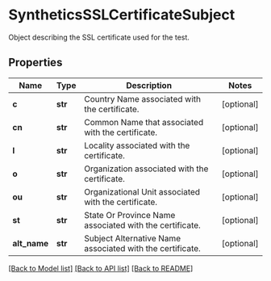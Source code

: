 # SyntheticsSSLCertificateSubject

Object describing the SSL certificate used for the test.

## Properties
Name | Type | Description | Notes
------------ | ------------- | ------------- | -------------
**c** | **str** | Country Name associated with the certificate. | [optional] 
**cn** | **str** | Common Name that associated with the certificate. | [optional] 
**l** | **str** | Locality associated with the certificate. | [optional] 
**o** | **str** | Organization associated with the certificate. | [optional] 
**ou** | **str** | Organizational Unit associated with the certificate. | [optional] 
**st** | **str** | State Or Province Name associated with the certificate. | [optional] 
**alt_name** | **str** | Subject Alternative Name associated with the certificate. | [optional] 

[[Back to Model list]](README.md#documentation-for-models) [[Back to API list]](README.md#documentation-for-api-endpoints) [[Back to README]](README.md)


